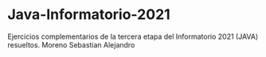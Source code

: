# Java-Informatorio-2021
Ejercicios complementarios de la tercera etapa del Informatorio 2021 (JAVA) resueltos.
Moreno Sebastian Alejandro